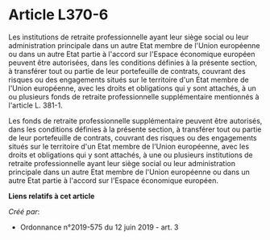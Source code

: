 # Article L370-6

Les institutions de retraite professionnelle ayant leur siège social ou leur administration principale dans un autre Etat
membre de l'Union européenne ou dans un autre Etat partie à l'accord sur l'Espace économique européen peuvent être
autorisées, dans les conditions définies à la présente section, à transférer tout ou partie de leur portefeuille de contrats,
couvrant des risques ou des engagements situés sur le territoire d'un Etat membre de l'Union européenne, avec les droits et
obligations qui y sont attachés, à un ou plusieurs fonds de retraite professionnelle supplémentaire mentionnés à l'article L.
381-1.

Les fonds de retraite professionnelle supplémentaire peuvent être autorisés, dans les conditions définies à la présente
section, à transférer tout ou partie de leur portefeuille de contrats, couvrant des risques ou des engagements situés sur le
territoire d'un Etat membre de l'Union européenne, avec les droits et obligations qui y sont attachés, à une ou plusieurs
institutions de retraite professionnelle ayant leur siège social ou leur administration principale dans un autre Etat membre
de l'Union européenne ou dans un autre Etat partie à l'accord sur l'Espace économique européen.

**Liens relatifs à cet article**

_Créé par_:

  - Ordonnance n°2019-575 du 12 juin 2019 - art. 3
